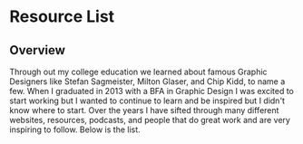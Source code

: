 # Resource List

## Overview
Through out my college education we learned about famous Graphic Designers like Stefan Sagmeister, Milton Glaser, and Chip Kidd, to name a few. When I graduated in 2013 with a BFA in Graphic Design I was excited to start working but I wanted to continue to learn and be inspired but I didn't know where to start.
Over the years I have sifted through many different websites, resources, podcasts, and people that do great work and are very inspiring to follow. Below is the list.